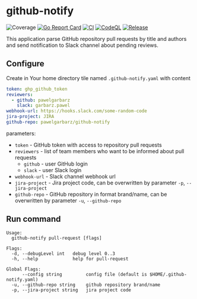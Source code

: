 # github-notify
![Coverage](https://img.shields.io/badge/Coverage-100.0%25-brightgreen)
[![Go Report Card](https://goreportcard.com/badge/github.com/pawelgarbarz/github-notify?style=flat-square)](https://goreportcard.com/report/github.com/pawelgarbarz/github-notify)
[![CI](https://github.com/pawelgarbarz/github-notify/actions/workflows/main.yaml/badge.svg)](https://github.com/pawelgarbarz/github-notify/actions/workflows/main.yml)
[![CodeQL](https://github.com/pawelgarbarz/github-notify/actions/workflows/codeql-analysis.yml/badge.svg)](https://github.com/pawelgarbarz/github-notify/actions/workflows/codeql-analysis.yml)
[![Release](https://img.shields.io/github/release/pawelgarbarz/github-notify.svg?style=flat-square)](https://github.com/pawelgarbarz/github-notify/releases/latest)

This application parse GitHub repository pull requests by title and authors and send notification to Slack channel about pending reviews.

## Configure
Create in Your home directory tile named `.github-notify.yaml` with content
```yaml
token: ghp_github_token
reviewers:
  - github: pawelgarbarz
    slack: garbarz.pawel
webhook-url: https://hooks.slack.com/some-random-code
jira-project: JIRA
github-repo: pawelgarbarz/github-notify
```

parameters:
- `token` - GitHub token with access to repository pull requests
- `reviewers` - list of team members who want to be informed about pull requests
  - `github` - user GitHub login
  - `slack` - user Slack login
- `webhook-url` - Slack channel webhook url
- `jira-project` - Jira project code, can be overwritten by parameter  `-p`, `--jira-project`
- `github-repo` - GitHub repository in format brand/name, can be overwritten by parameter  `-u`, `--github-repo`

## Run command
```shell
Usage:
  github-notify pull-request [flags]

Flags:
  -d, --debugLevel int   debug level 0..3
  -h, --help             help for pull-request

Global Flags:
      --config string         config file (default is $HOME/.github-notify.yaml)
  -u, --github-repo string    github repository brand/name
  -p, --jira-project string   jira project code
```